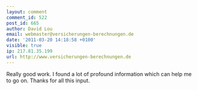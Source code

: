 ```yaml
---
layout: comment
comment_id: 522
post_id: 665
author: David Lou
email: webmaster@versicherungen-berechnungen.de
date: '2011-03-20 14:18:58 +0100'
visible: true
ip: 217.81.35.199
url: http://www.versicherungen-berechnungen.de
---
```

Really good work. I found a lot of profound information which can help me to go on. Thanks for all this input.
